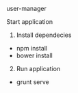 user-manager

Start application

1. Install dependecies

- npm install
- bower install
2. Run application
- grunt serve
